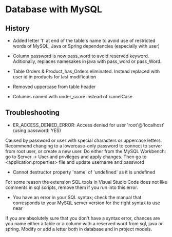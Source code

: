 # Database with MySQL

## History

* Added letter 't' at end of the table's name to avoid use of restricted words of MySQL, Java or Spring dependencies (especially with user)

* Column password is now pass_word to avoid reserved keyword. Aditionally, replaces namesakes in java with pass_word or pass_Word.

* Table Orders & Product_has_Orders eliminated. Instead replaced with user id in products for last modification

* Removed uppercase from table header

* Columns named with under_score instead of camelCase

## Troubleshooting

- ER_ACCESS_DENIED_ERROR: Access denied for user 'root'@'localhost' (using password: YES)

Caused by password or user with special characters or uppercase letters. Recommend changing to a lowercase-only 
password to connect to server from root user, or create a new user. Do either from the MySQL Workbench: 
go to Server -> User and privileges and apply changes. Then go to <application.properties> file and update username and password

- Cannot destructor property 'name' of 'undefined' as it is undefined

For some reason the extension SQL tools in Visual Studio Code does not like comments in sql scripts, remove them if you run into this error.

- You have an error in your SQL syntax; check the manual that corresponds to your MySQL server version for the right syntax to use near

If you are absolutely sure that you don't have a syntax error, chances are you name either a table or a column with a reserved word 
from sql, java or spring. Modify or add a letter both in database and in project models.